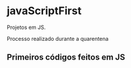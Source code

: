 # javaScriptFirst

Projetos em JS.   

Processo realizado durante a quarentena    
   
## Primeiros códigos feitos em JS 
<br>    

 



